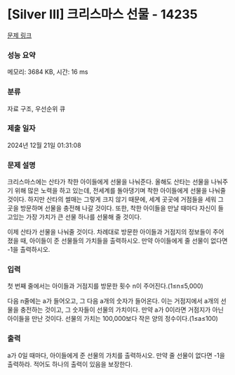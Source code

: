 # [Silver III] 크리스마스 선물 - 14235 

[문제 링크](https://www.acmicpc.net/problem/14235) 

### 성능 요약

메모리: 3684 KB, 시간: 16 ms

### 분류

자료 구조, 우선순위 큐

### 제출 일자

2024년 12월 21일 01:31:08

### 문제 설명

<p>크리스마스에는 산타가 착한 아이들에게 선물을 나눠준다. 올해도 산타는 선물을 나눠주기 위해 많은 노력을 하고 있는데, 전세계를 돌아댕기며 착한 아이들에게 선물을 나눠줄 것이다. 하지만 산타의 썰매는 그렇게 크지 않기 때문에, 세계 곳곳에 거점들을 세워 그 곳을 방문하며 선물을 충전해 나갈 것이다. 또한, 착한 아이들을 만날 때마다 자신이 들고있는 가장 가치가 큰 선물 하나를 선물해 줄 것이다.</p>

<p>이제 산타가 선물을 나눠줄 것이다. 차례대로 방문한 아이들과 거점지의 정보들이 주어졌을 때, 아이들이 준 선물들의 가치들을 출력하시오. 만약 아이들에게 줄 선물이 없다면 -1을 출력하시오.</p>

### 입력 

 <p>첫 번째 줄에서는 아이들과 거점지를 방문한 횟수 n이 주어진다.(1≤n≤5,000)</p>

<p>다음 n줄에는 a가 들어오고, 그 다음 a개의 숫자가 들어온다. 이는 거점지에서 a개의 선물을 충전하는 것이고, 그 숫자들이 선물의 가치이다. 만약 a가 0이라면 거점지가 아닌 아이들을 만난 것이다. 선물의 가치는 100,000보다 작은 양의 정수이다.(1≤a≤100)</p>

### 출력 

 <p>a가 0일 때마다, 아이들에게 준 선물의 가치를 출력하시오. 만약 줄 선물이 없다면 -1을 출력하라. 적어도 하나의 출력이 있음을 보장한다.</p>

